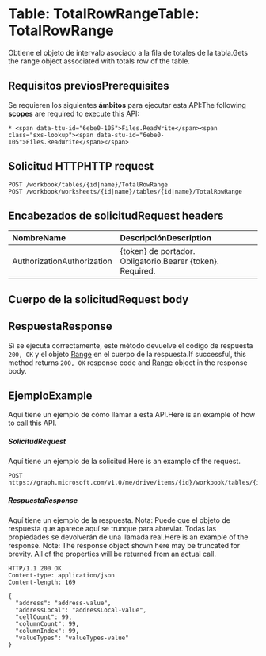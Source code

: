 # <a name="table-totalrowrange"></a><span data-ttu-id="6ebe0-101">Table: TotalRowRange</span><span class="sxs-lookup"><span data-stu-id="6ebe0-101">Table: TotalRowRange</span></span>

<span data-ttu-id="6ebe0-102">Obtiene el objeto de intervalo asociado a la fila de totales de la tabla.</span><span class="sxs-lookup"><span data-stu-id="6ebe0-102">Gets the range object associated with totals row of the table.</span></span>
## <a name="prerequisites"></a><span data-ttu-id="6ebe0-103">Requisitos previos</span><span class="sxs-lookup"><span data-stu-id="6ebe0-103">Prerequisites</span></span>
<span data-ttu-id="6ebe0-104">Se requieren los siguientes **ámbitos** para ejecutar esta API:</span><span class="sxs-lookup"><span data-stu-id="6ebe0-104">The following **scopes** are required to execute this API:</span></span> 

    * <span data-ttu-id="6ebe0-105">Files.ReadWrite</span><span class="sxs-lookup"><span data-stu-id="6ebe0-105">Files.ReadWrite</span></span>

## <a name="http-request"></a><span data-ttu-id="6ebe0-106">Solicitud HTTP</span><span class="sxs-lookup"><span data-stu-id="6ebe0-106">HTTP request</span></span>
<!-- { "blockType": "ignored" } -->
```http
POST /workbook/tables/{id|name}/TotalRowRange
POST /workbook/worksheets/{id|name}/tables/{id|name}/TotalRowRange

```
## <a name="request-headers"></a><span data-ttu-id="6ebe0-107">Encabezados de solicitud</span><span class="sxs-lookup"><span data-stu-id="6ebe0-107">Request headers</span></span>
| <span data-ttu-id="6ebe0-108">Nombre</span><span class="sxs-lookup"><span data-stu-id="6ebe0-108">Name</span></span>       | <span data-ttu-id="6ebe0-109">Descripción</span><span class="sxs-lookup"><span data-stu-id="6ebe0-109">Description</span></span>|
|:---------------|:----------|
| <span data-ttu-id="6ebe0-110">Authorization</span><span class="sxs-lookup"><span data-stu-id="6ebe0-110">Authorization</span></span>  | <span data-ttu-id="6ebe0-p101">{token} de portador. Obligatorio.</span><span class="sxs-lookup"><span data-stu-id="6ebe0-p101">Bearer {token}. Required.</span></span> |


## <a name="request-body"></a><span data-ttu-id="6ebe0-113">Cuerpo de la solicitud</span><span class="sxs-lookup"><span data-stu-id="6ebe0-113">Request body</span></span>

## <a name="response"></a><span data-ttu-id="6ebe0-114">Respuesta</span><span class="sxs-lookup"><span data-stu-id="6ebe0-114">Response</span></span>

<span data-ttu-id="6ebe0-115">Si se ejecuta correctamente, este método devuelve el código de respuesta `200, OK` y el objeto [Range](../resources/range.md) en el cuerpo de la respuesta.</span><span class="sxs-lookup"><span data-stu-id="6ebe0-115">If successful, this method returns `200, OK` response code and [Range](../resources/range.md) object in the response body.</span></span>

## <a name="example"></a><span data-ttu-id="6ebe0-116">Ejemplo</span><span class="sxs-lookup"><span data-stu-id="6ebe0-116">Example</span></span>
<span data-ttu-id="6ebe0-117">Aquí tiene un ejemplo de cómo llamar a esta API.</span><span class="sxs-lookup"><span data-stu-id="6ebe0-117">Here is an example of how to call this API.</span></span>
##### <a name="request"></a><span data-ttu-id="6ebe0-118">Solicitud</span><span class="sxs-lookup"><span data-stu-id="6ebe0-118">Request</span></span>
<span data-ttu-id="6ebe0-119">Aquí tiene un ejemplo de la solicitud.</span><span class="sxs-lookup"><span data-stu-id="6ebe0-119">Here is an example of the request.</span></span>
<!-- {
  "blockType": "request",
  "name": "table_totalrowrange"
}-->
```http
POST https://graph.microsoft.com/v1.0/me/drive/items/{id}/workbook/tables/{id|name}/TotalRowRange
```

##### <a name="response"></a><span data-ttu-id="6ebe0-120">Respuesta</span><span class="sxs-lookup"><span data-stu-id="6ebe0-120">Response</span></span>
<span data-ttu-id="6ebe0-p102">Aquí tiene un ejemplo de la respuesta. Nota: Puede que el objeto de respuesta que aparece aquí se trunque para abreviar. Todas las propiedades se devolverán de una llamada real.</span><span class="sxs-lookup"><span data-stu-id="6ebe0-p102">Here is an example of the response. Note: The response object shown here may be truncated for brevity. All of the properties will be returned from an actual call.</span></span>
<!-- {
  "blockType": "response",
  "truncated": true,
  "@odata.type": "microsoft.graph.range"
} -->
```http
HTTP/1.1 200 OK
Content-type: application/json
Content-length: 169

{
  "address": "address-value",
  "addressLocal": "addressLocal-value",
  "cellCount": 99,
  "columnCount": 99,
  "columnIndex": 99,
  "valueTypes": "valueTypes-value"
}
```

<!-- uuid: 8fcb5dbc-d5aa-4681-8e31-b001d5168d79
2015-10-25 14:57:30 UTC -->
<!-- {
  "type": "#page.annotation",
  "description": "Table: TotalRowRange",
  "keywords": "",
  "section": "documentation",
  "tocPath": ""
}-->